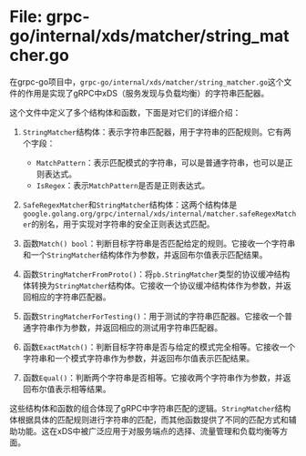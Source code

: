 # File: grpc-go/internal/xds/matcher/string_matcher.go

在grpc-go项目中，`grpc-go/internal/xds/matcher/string_matcher.go`这个文件的作用是实现了gRPC中xDS（服务发现与负载均衡）的字符串匹配器。

这个文件中定义了多个结构体和函数，下面是对它们的详细介绍：

1. `StringMatcher`结构体：表示字符串匹配器，用于字符串的匹配规则。它有两个字段：
   - `MatchPattern`：表示匹配模式的字符串，可以是普通字符串，也可以是正则表达式。
   - `IsRegex`：表示`MatchPattern`是否是正则表达式。

2. `SafeRegexMatcher`和`StringMatcher`结构体：这两个结构体是`google.golang.org/grpc/internal/xds/internal/matcher.safeRegexMatcher`的别名，用于实现对字符串的安全正则表达式匹配。

3. 函数`Match() bool`：判断目标字符串是否匹配给定的规则。它接收一个字符串和一个`StringMatcher`结构体作为参数，并返回布尔值表示匹配结果。

4. 函数`StringMatcherFromProto()`：将`pb.StringMatcher`类型的协议缓冲结构体转换为`StringMatcher`结构体。它接收一个协议缓冲结构体作为参数，并返回相应的字符串匹配器。

5. 函数`StringMatcherForTesting()`：用于测试的字符串匹配器。它接收一个普通字符串作为参数，并返回相应的测试用字符串匹配器。

6. 函数`ExactMatch()`：判断目标字符串是否与给定的模式完全相等。它接收一个字符串和一个模式字符串作为参数，并返回布尔值表示匹配结果。

7. 函数`Equal()`：判断两个字符串是否相等。它接收两个字符串作为参数，并返回布尔值表示相等结果。

这些结构体和函数的组合体现了gRPC中字符串匹配的逻辑。`StringMatcher`结构体根据具体的匹配规则进行字符串的匹配，而其他函数提供了不同的匹配方式和辅助功能。这在xDS中被广泛应用于对服务端点的选择、流量管理和负载均衡等方面。

